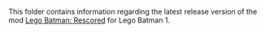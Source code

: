 This folder contains information regarding the latest release version of the mod [Lego Batman: Rescored](https://gamebanana.com/gamefiles/13566) for Lego Batman 1.
